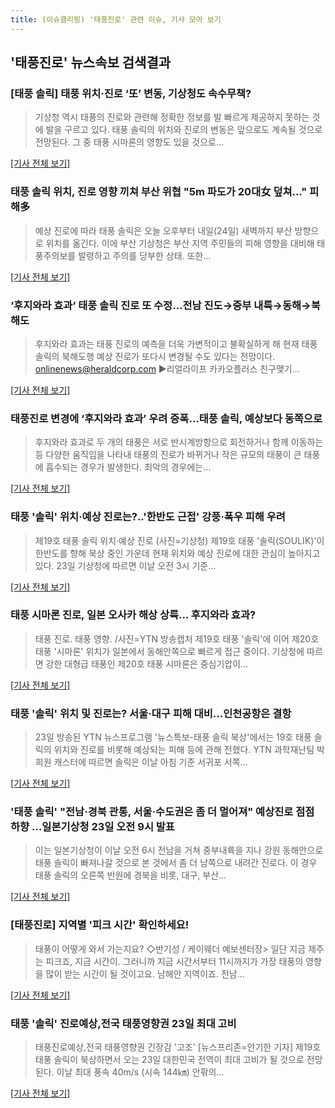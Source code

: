 ```yaml
---
title: (이슈클리핑) '태풍진로' 관련 이슈, 기사 모아 보기
---
```

## **'태풍진로'** 뉴스속보 검색결과
### [태풍 솔릭] 태풍 위치·진로 ‘또’ 변동, 기상청도 속수무책?

>기상청 역시 태풍의 진로와 관련해 정확한 정보를 발 빠르게 제공하지 못하는 것에 발을 구르고 있다. 태풍 솔릭의 위치와 진로의 변동은 앞으로도 계속될 것으로 전망된다. 그 중 태풍 시마론의 영향도 있을 것으로...

[[기사 전체 보기]](http://www.dailian.co.kr/news/view/734411/?sc=naver)

### 태풍 솔릭 위치, 진로 영향 끼쳐 부산 위협 "5m 파도가 20대女 덮쳐…" 피해多

>예상 진로에 따라 태풍 솔릭은 오늘 오후부터 내일(24일) 새벽까지 부산 방향으로 위치를 옮긴다. 이에 부산 기상청은 부산 지역 주민들의 피해 영향을 대비해 태풍주의보를 발령하고 주의를 당부한 상태. 또한...

[[기사 전체 보기]](http://www.honam.co.kr/read.php3?aid=1534987213563479215)

### ‘후지와라 효과‘ 태풍 솔릭 진로 또 수정…전남 진도→중부 내륙→동해→북해도

>후지와라 효과는 태풍 진로의 예측을 더욱 가변적이고 불확실하게 해 현재 태풍 솔릭의 북해도행 예상 진로가 또다시 변경될 수도 있다는 전망이다. onlinenews@heraldcorp.com ▶리얼라이프 카카오플러스 친구맺기...

[[기사 전체 보기]](http://news.heraldcorp.com/view.php?ud=20180823000031)

### 태풍진로 변경에 ‘후지와라 효과’ 우려 증폭…태풍 솔릭, 예상보다 동쪽으로

>후지와라 효과로 두 개의 태풍은 서로 반시계방향으로 회전하거나 함께 이동하는 등 다양한 움직임을 나타내 태풍의 진로가 바뀌거나 작은 규모의 태풍이 큰 태풍에 흡수되는 경우가 발생한다. 최악의 경우에는...

[[기사 전체 보기]](http://www.ajunews.com/view/20180823083929896)

### 태풍 '솔릭' 위치·예상 진로는?..'한반도 근접' 강풍·폭우 피해 우려

>제19호 태풍 솔릭 위치·예상 진로 (사진=기상청) 제19호 태풍 '솔릭(SOULIK)'이 한반도를 향해 북상 중인 가운데 현재 위치와 예상 진로에 대한 관심이 높아지고 있다. 23일 기상청에 따르면 이날 오전 3시 기준...

[[기사 전체 보기]](http://news.hankyung.com/article/201808238496I)

### 태풍 시마론 진로, 일본 오사카 해상 상륙… 후지와라 효과?

>태풍 진로. 태풍 영향. /사진=YTN 방송캡처 제19호 태풍 '솔릭'에 이어 제20호 태풍 '시마론' 위치가 일본에서 동해안쪽으로 빠르게 접근 중이다. 기상청에 따르면 강한 대형급 태풍인 제20호 태풍 시마론은 중심기압이...

[[기사 전체 보기]](http://moneys.mt.co.kr/news/mwView.php?no=2018082307358023838)

### 태풍 '솔릭' 위치 및 진로는? 서울·대구 피해 대비…인천공항은 결항

>23일 방송된 YTN 뉴스프로그램 '뉴스특보-태풍 솔릭 북상'에서는 19호 태풍 솔릭의 위치와 진로를 비롯해 예상되는 피해 등에 관해 전했다. YTN 과학재난팀 박희원 캐스터에 따르면 솔릭은 이날 아침 기준 서귀포 서쪽...

[[기사 전체 보기]](http://stoo.asiae.co.kr/news/naver_view.htm?idxno=2018082309182163611)

### '태풍 솔릭' "전남·경북 관통, 서울·수도권은 좀 더 멀어져" 예상진로 점점 하향 …일본기상청 23일 오전 9시 발표

>이는 일본기상청이 이날 오전 6시 전남을 거쳐 중부내륙을 지나 강원 동해안으로 태풍 솔릭이 빠져나갈 것으로 본 것에서 좀 더 남쪽으로 내려간 진로다. 이 경우 태풍 솔릭의 오른쪽 반원에 경북을 비롯, 대구, 부산...

[[기사 전체 보기]](http://news.imaeil.com/Society/2018082310410502315)

### [태풍진로] 지역별 '피크 시간' 확인하세요!

>태풍이 어떻게 와서 가는지요? ◇반기성 / 케이웨더 예보센터장> 일단 지금 제주는 피크죠, 지금 시간이. 그러니까 지금 시간서부터 11시까지가 가장 태풍의 영향을 많이 받는 시간이 될 것이고요. 남해안 지역이죠. 전남...

[[기사 전체 보기]](http://www.ytn.co.kr/_ln/0108_201808230849230676)

### 태풍 '솔릭' 진로예상,전국 태풍영향권 23일 최대 고비

>태풍진로예상,전국 태풍영향권 긴장감 '고조' [뉴스프리존=안기한 기자] 제19호 태풍 솔릭이 북상하면서 오는 23일 대한민국 전역이 최대 고비가 될 것으로 전망된다. 이날 최대 풍속 40m/s (시속 144㎞) 안팎의...

[[기사 전체 보기]](http://www.newsfreezone.co.kr/news/articleView.html?idxno=76335)


